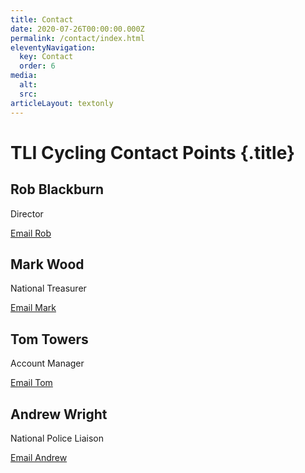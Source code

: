 ```yaml
---
title: Contact
date: 2020-07-26T00:00:00.000Z
permalink: /contact/index.html
eleventyNavigation:
  key: Contact
  order: 6
media:
  alt:
  src:
articleLayout: textonly
---
```

<meta data-helmet content="Contact information for TLI Cycling" name="description">

# TLI Cycling Contact Points {.title}

<div class="tile-grid">

  <div class="tile">
    <h2 class="subtitle">Rob Blackburn</h2>
    <p>Director</p>
    <a href="mailto:robertblackburn@tlicycling.com">Email Rob</a>
  </div>

  <div class="tile">
    <h2 class="subtitle">Mark Wood</h2>
    <p>National Treasurer</p>
    <a href="mailto:markwood@tlicycling.com">Email Mark</a>
  </div>

  <div class="tile">
    <h2 class="subtitle">Tom Towers</h2>
    <p>Account Manager</p>
    <a href="mailto:tomtowers@tlicycling.com">Email Tom</a>
  </div>

  <div class="tile">
    <h2 class="subtitle">Andrew Wright</h2>
    <p>National Police Liaison</p>
    <a href="mailto:andrewwright@tlicycling.com">Email Andrew</a>
  </div>

</div>
